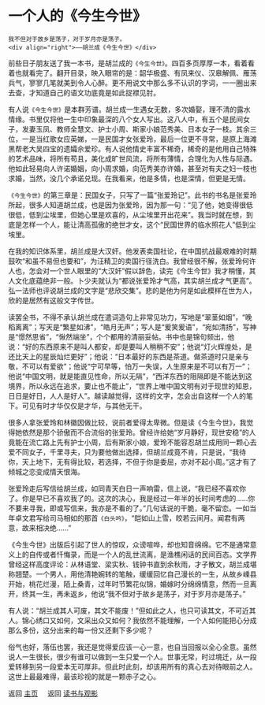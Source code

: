 # 一个人的《今生今世》

```{admonition} Inspire 
我不但对于故乡是荡子，对于岁月亦是荡子。
<div align="right">——胡兰成《今生今世》</div>
```

前些日子朋友送了我一本书，是胡兰成的`《今生今世》`。四百多页厚厚一本，看着看着也就看完了。翻开目录，映入眼帘的是：韶华极盛、有凤来仪、汉皋解佩、雁荡兵气，寥寥几笔就美到令人心醉。更不用说文中那么多不认识的字词，一一圈出来去查，才知道自己的语文功底竟是如此捉襟见肘。

有人说`《今生今世》`是本群芳谱。胡兰成一生遇女无数，多次婚娶，理不清的露水情缘。书里仅将他一生中印象最深的八个女人写出。这八人中，有五个是民间女子，发妻玉凤、教师全慧文、护士小周、斯家小娘范秀美、日本女子一枝。其余三位，一是当红歌女应英娣，一是民国才女张爱玲，最后一位更不寻常，是原上海滩黑帮老大吴四宝的遗孀佘爱珍。有人说他情史丰富不稀奇，稀奇的是他用自己特殊的艺术品味，将所有苟且，美化成旷世风流，将所有薄情，合理化为人性与际遇。他如此轻易向人许诺婚姻，向小周求婚，向范秀美亦许婚，甚至对有夫之妇一枝也求婚，当然，没几个承诺兑现。在我看来，他是多情，也是深情，但更是无情。

`《今生今世》`的第三章是：民国女子，只写了一篇“张爱玲记”。此书的书名是张爱玲所起，很多人知道胡兰成，也是因为张爱玲，因为那一句：“见了他，她变得很低很低，低到尘埃里，但她心里是欢喜的，从尘埃里开出花来”。我当时就在想，到底是怎样一个人，能让清高孤傲的绝世才女，这个“民国世界的临水照花人”低到尘埃里。

在我的知识体系里，胡兰成是大汉奸。他发表卖国社论，在中国抗战最艰难的时期鼓吹“和虽不易但也要和”，为汪精卫的卖国行径洗白。我曾经很不解，张爱玲何许人也，怎会对一个世人眼里的“大汉奸”假以辞色，读完《今生今世》我才稍懂，其人文化底蕴绝非一般。卜少夫就认为“都说张爱玲才气高，其实胡兰成才气更高”。弘一法师也评说胡兰成的文字是“悲欣交集”。悲的是他为何是如此模样在世为人，欣的是居然有这般文字传世。

读罢全书，不得不承认胡兰成在遣词造句上非常见功力，写地是“翠茎如烟”，“晚稻离离”；写天是“繁星如沸”，“皓月无声”；写人是“爰笑爰语”，“宛如清扬”，写神是“憬然思省”，“愀然端坐”，个个都用的清丽妥帖。书中也是锦句频出，他说：“好的东西原来不是叫人都安，却是要叫人稍稍不安”；他说“灯火辉煌处，是还比天上的星辰灿烂更好”；他说：“日本最好的东西是茶道。做茶道时只是亲与敬，不可以有爱欲”；他说“宁可早等，怕万一失误，人生原来是不可以有万一”；他说“中国文明，就是能直见性命，所以无隔”，“西洋东西的阻隔即是不能达到这境界，所以永远在追求，要止也不能止”，“世界上唯中国文明有对于现世的知恩，日日是好日，人人是好人”。越读越觉得，这样的文字，怎会出自这样一个人的笔下。可见有时才华仅仅是才华，与其他无干。

很多人拿张爱玲和林徽因做比较，说前者爱得太卑微。但是读《今生今世》，我觉得她依然是那个骄傲而不合流俗的张爱玲。曾经许给她“岁月静好，现世安稳”的人竟能在流亡路上先有护士小周，后有斯家小娘，爱玲不能容忍胡兰成用同一颗心去爱不同女子，千里寻夫，只为要他做出选择，但胡兰成竟不肯，只是说，“我待你，天上地下，无有得比较，若选择，不但于你是委屈，亦对不起小周。”这才有了倾城之恋变成情天恨海。

张爱玲走后写信给胡兰成，如同青天白日一声响雷，信上说，“我已经不喜欢你了。你是早已不喜欢我了的。这次的决心，我是经过一年半的长时间考虑的……你不要来寻我，即或写信来，我亦是不看的了。”几句话说的干脆，毫不留恋。一如当年卓文君写给司马相如的那首`《白头吟》`，“皑如山上雪，皎若云间月。闻君有两意，故来相决绝……”

《今生今世》出版后引起了世人的惊叹，众谤喧哗，却也知音绵绵。它不是通常意义上的自传或者忏悔录，而是一个人的乱世流离，是渔樵闲话的民间百态。文学界曾经这样高度评论：从林语堂、梁实秋、钱钟书直到余秋雨，才子散文，胡兰成堪称翘楚。一个男人，用他清艳婉转的笔触，缓缓回忆自己漫长的一生，从故乡嵊县开始，桃花烂漫，陌上桑青，过年时节繁花似锦，婚嫁时分绵绵情意，然而一旦离开，终其一生，再未返乡，他说“我不但对于故乡是荡子，对于岁月亦是荡子。”

有人说：“胡兰成其人可废，其文不能废！”但如此之人，也只可读其文，不可近其人。锦心绣口又如何，文采出众又如何？我依然不能理解，一个人如何能把心分成那么多份，这分出来的每一份又还剩下多少呢？

俗气也好，落伍也罢，我还是觉得爱应该一心一意，也自当回报以全心全意。虽然说人一生很长，很少有谁可以做到一生只爱一个人。世事无常，时过境迁，从一段爱转移到另一段爱本无可厚非。但此时此刻，却该用所有的真心去对待眼前之人。这世上最最难得，最该珍视的就是一颗赤子之心。




返回 [主页](../../../intro.md)    $~~~$ 返回 [读书与观影](../../../posts/readingcollection.md)